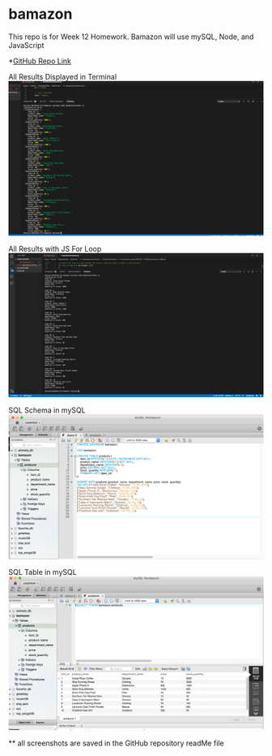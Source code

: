 # bamazon
This repo is for Week 12 Homework. Bamazon will use mySQL, Node, and JavaScript

*[GitHub Repo Link](https://github.com/kayleybannister/bamazon)

All Results Displayed in Terminal
![All Results Displayed](AllResultsDisplayed.png)

All Results with JS For Loop
![allresultswithJSforloop](allresultswithJSforloop.png)

SQL Schema in mySQL
![SQLSchema](SQLSchema.png)

SQL Table in mySQL
![SQLtable](SQLtable.png)

** all screenshots are saved in the GitHub repository readMe file
